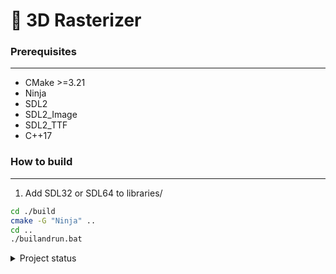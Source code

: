 # 🐪 **3D Rasterizer**

### **Prerequisites**
---
* CMake >=3.21
* Ninja
* SDL2
* SDL2_Image
* SDL2_TTF
* C++17

### **How to build**
---

1. Add SDL32 or SDL64 to libraries/

```sh
cd ./build
cmake -G "Ninja" ..
cd ..
./builandrun.bat
```


<details><summary> Project status</summary>

####  DONE
* ✅ 3D Mesh imports from files (.3d custom extension)
* ✅ Logger
* ✅ On screen debugger
* ✅ Simple Engine Event system
* ✅ Simple Scene management

####  IN PROGRESS
* ❔ Scene rendering

####  TODO
* ❌ Camera functionality
* ❌ Vector math & Matrix math
* ❌ Mesh transformations
* ❌ Quaternion support

</details>
